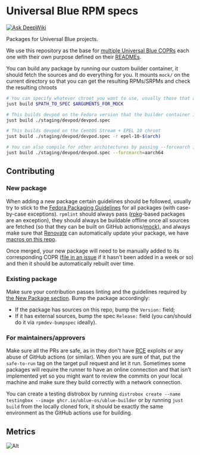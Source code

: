 # Universal Blue RPM specs

[![Ask DeepWiki](https://deepwiki.com/badge.svg)](https://deepwiki.com/ublue-os/packages)

Packages for Universal Blue projects.

We use this repository as the base for [multiple Universal Blue COPRs](https://copr.fedorainfracloud.org/coprs/ublue-os)
each one with their own purpose defined on their [READMEs](./packages/README.md).

You can build any package by running our custom builder container, it should fetch the sources and do everything for you.
It mounts `mock/` on the current directory so that you can get the resulting RPMs/SRPMs and check the resulting chroots

```bash
# You can specify whatever chroot you want to use, usually those that are supported on COPR should work
just build $PATH_TO_SPEC $ARGUMENTS_FOR_MOCK

# This builds devpod on the Fedora version that the builder container is on (F41)
just build ./staging/devpod/devpod.spec

# This builds devpod on the CentOS Stream + EPEL 10 chroot
just build ./staging/devpod/devpod.spec -r epel-10-$(arch)

# You can also compile for other architectures by passing --forcearch if you have qemu-user-static on your host system
just build ./staging/devpod/devpod.spec --forcearch=aarch64
```

## Contributing

### New package

When adding a new package certain guidelines should be followed, usually try to stick to the [Fedora Packaging Guidelines](https://docs.fedoraproject.org/en-US/packaging-guidelines/)
for all packages (with case-by-case exceptions). `rpmlint` should always pass ([rpkg](https://docs.pagure.org/rpkg-util/v3/quick_start.html)-based packages are an exception),
they should always be buildable offline once all sources are fetched (so that they can be built on GitHub actions/[mock](https://rpm-software-management.github.io/mock/)),
and always make sure that [Renovate](https://github.com/renovatebot/renovate) can automatically update your package, we have [macros on this repo](./.github/renovate.json5).

Once merged, your new package will need to be manually added to its corresponding COPR ([file in an issue](https://github.com/ublue-os/packages/issues) if it hasn't
been added in a week or so) and then it should be automatically rebuilt over time.

### Existing package

Make sure your contribution passes linting and the guidelines required by [the New Package section](#new-package). Bump the package accordingly: 
- If the package has sources on this repo, bump the `Version:` field;
- If it has external sources, bump the spec `Release:` field (you can/should do it via `rpmdev-bumpspec` ideally).

### For maintainers/approvers

Make sure all the PRs are safe, as in they don't have [RCE](https://www.cloudflare.com/learning/security/what-is-remote-code-execution/)
exploits or any abuse of GitHub actions (or similar). When you are sure of that, put the `safe-to-run` tag on the target
pull request and let it run. Sometimes some packages will require the runner to have an online connection and that isn't
implemented yet so you might want to review the commits on your local machine and make sure they build correctly with a network connection.

You can create a testing distrobox by running `distrobox create --name testingbox --image ghcr.io/ublue-os/ublue-builder`
or by running `just build` from the locally cloned fork, it should be exactly the same environment as the GitHub actions use for building.

## Metrics

![Alt](https://repobeats.axiom.co/api/embed/8bde34be4a2fcd7f506672742563f330d0b6b240.svg "Repobeats analytics image")
